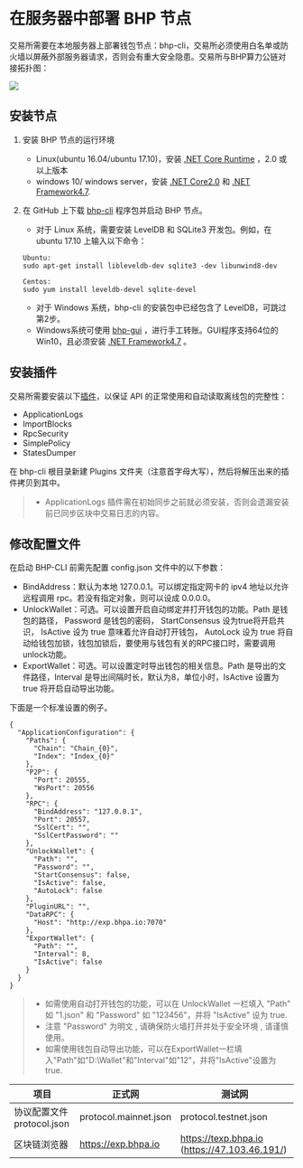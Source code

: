 # 在服务器中部署 BHP 节点 

交易所需要在本地服务器上部署钱包节点：bhp-cli，交易所必须使用白名单或防火墙以屏蔽外部服务器请求，否则会有重大安全隐患。交易所与BHP算力公链对接拓扑图：

![](https://github.com/BhpAlpha/docs/raw/master/asset/exchange_net.png)

## 安装节点 

1. 安装 BHP 节点的运行环境

   - Linux(ubuntu 16.04/ubuntu 17.10)，安装 [.NET Core Runtime](https://www.microsoft.com/net/download/core#/runtime) ，2.0 或以上版本
   - windows 10/ windows server，安装 [.NET Core2.0](https://dotnet.microsoft.com/download) 和 [.NET Framework4.7](https://dotnet.microsoft.com/download).

2. 在 GitHub 上下载 [bhp-cli](https://github.com/BhpAlpha/bhp-cli/releases) 程序包并启动 BHP 节点。

   - 对于 Linux 系统，需要安装 LevelDB 和 SQLite3 开发包。例如，在 ubuntu 17.10 上输入以下命令：

   ```
   Ubuntu:
   sudo apt-get install libleveldb-dev sqlite3 -dev libunwind8-dev
   
   Centos:
   sudo yum install leveldb-devel sqlite-devel
   ```

   - 对于 Windows 系统，bhp-cli 的安装包中已经包含了 LevelDB，可跳过第2步。
   - Windows系统可使用 [bhp-gui](https://github.com/BhpAlpha/bhp-gui/releases) ，进行手工转账。GUI程序支持64位的Win10，且必须安装 [.NET Framework4.7](https://www.microsoft.com/net/download) 。

## 安装插件 

交易所需要安装以下[插件](https://github.com/BhpAlpha/bhp-plugins/releases)，以保证 API 的正常使用和自动读取离线包的完整性：

- ApplicationLogs
- ImportBlocks
- RpcSecurity
- SimplePolicy
- StatesDumper

在 bhp-cli 根目录新建 Plugins 文件夹（注意首字母大写），然后将解压出来的插件拷贝到其中。

> - ApplicationLogs 插件需在初始同步之前就必须安装，否则会遗漏安装前已同步区块中交易日志的内容。

## 修改配置文件 

在启动 BHP-CLI 前需先配置 config.json 文件中的以下参数：

- BindAddress：默认为本地 127.0.0.1。可以绑定指定网卡的 ipv4 地址以允许远程调用 rpc。若没有指定对象，则可以设成 0.0.0.0。
- UnlockWallet：可选。可以设置开启自动绑定并打开钱包的功能。Path 是钱包的路径， Password 是钱包的密码， StartConsensus 设为true将开启共识， IsActive 设为 true 意味着允许自动打开钱包， AutoLock 设为 true 将自动给钱包加锁，钱包加锁后，要使用与钱包有关的RPC接口时，需要调用unlock功能。
- ExportWallet：可选。可以设置定时导出钱包的相关信息。Path 是导出的文件路径，Interval 是导出间隔时长，默认为8，单位小时，IsActive 设置为 true 将开启自动导出功能。

下面是一个标准设置的例子。

```
{
  "ApplicationConfiguration": {
    "Paths": {
      "Chain": "Chain_{0}",
      "Index": "Index_{0}"
    },
    "P2P": {
      "Port": 20555,
      "WsPort": 20556
    },
    "RPC": {
      "BindAddress": "127.0.0.1",
      "Port": 20557,
      "SslCert": "",
      "SslCertPassword": ""
    },
    "UnlockWallet": {
      "Path": "",
      "Password": "",
      "StartConsensus": false,
      "IsActive": false,
      "AutoLock": false
    },
    "PluginURL": "",
    "DataRPC": {
      "Host": "http://exp.bhpa.io:7070"
    },
    "ExportWallet": {
      "Path": "",
      "Interval": 8,
      "IsActive": false
    }
  }
}
```

> - 如需使用自动打开钱包的功能，可以在 UnlockWallet 一栏填入 "Path" 如 "1.json" 和 "Password" 如 "123456"，并将 "IsActive" 设为 true.
> - 注意 "Password" 为明文 , 请确保防火墙打开并处于安全环境 , 请谨慎使用。
> - 如需使用钱包自动导出功能，可以在ExportWallet一栏填入"Path"如"D:\Wallet"和"Interval"如"12"，并将"IsActive"设置为 true.

| 项目                      | 正式网                | 测试网                                        |
| ------------------------- | --------------------- | --------------------------------------------- |
| 协议配置文件protocol.json | protocol.mainnet.json | protocol.testnet.json                         |
| 区块链浏览器              | https://exp.bhpa.io   | https://texp.bhpa.io (https://47.103.46.191/) |

